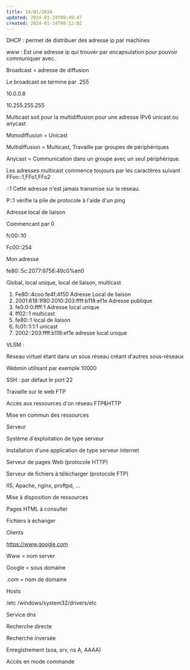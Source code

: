 ```yaml
---
title: 24/01/2024
updated: 2024-01-24T09:49:47
created: 2024-01-24T08:12:02
---
```


DHCP : permet de distribuer des adresse ip par machines

www : Est une adresse ip qui trouver par encapsulation pour pouvoir communiquer avec.

Broadcast = adresse de diffusion

Le broadcast se termine par .255

10.0.0.8

10.255.255.255

Multicast soit pour la multidiffusion pour une adresse IPv6 unicast ou anycast

Monodiffusion = Unicast

Multidiffusion = Multicast, Travaille par groupes de périphériques

Anycast = Communication dans un groupe avec un seul périphérique.

Les adresses multicast commence toujours par les caractères suivant FFoo::1,FFo1,FFo2

::1 Cette adresse n'est jamais transmise sur le réseau.

P::1 vérifie la pile de protocole à l'aide d'un ping

Adresse local de liaison

Commencant par 0

fc00::10

Fc00::254

Mon adresse

fe80::5c:2077:9756:49c0%en0

Global, local unique, local de liaison, multicast

1.  Fe80::4coo:fe4f:4f50 Adresse Local de liaison
2.  2001:618:1f80:2010:203:ffff:b118:ef1e Adresse publique
3.  fe0:0:0:ffff:1 Adresse local unique
4.  ff02::1 multicast
5.  fe80::1 local de liaison
6.  fc01::1:1:1 unicast
7.  2002::203:ffff:b118:ef1e adresse local unique

VLSM :

Réseau virtuel étant dans un sous réseau créant d'autres sous-réseaux

Webmin utilisant par exemple 10000

SSH : par défaut le port 22

Travaille sur le web FTP

Accès aux ressources d'un réseau FTP&HTTP

Mise en commun des ressources

Serveur

Système d'exploitation de type serveur

Installation d'une application de type serveur internet

Serveur de pages Web (protocole HTTP)

Serveur de fichiers à télécharger (protocole FTP)

IIS, Apache, nginx, proftpd, …

Mise à disposition de ressources

Pages HTML à consulter

Fichiers à échanger

Clients

<https://www.google.com>

Www = nom server

Google = sous domaine

.com = nom de domaine

Hosts

/etc /windows/system32/drivers/etc

Service dns

Recherche directe

Recherche inversée

Enregistrement (soa, srv, ns A, AAAA)

Accès en mode commande

